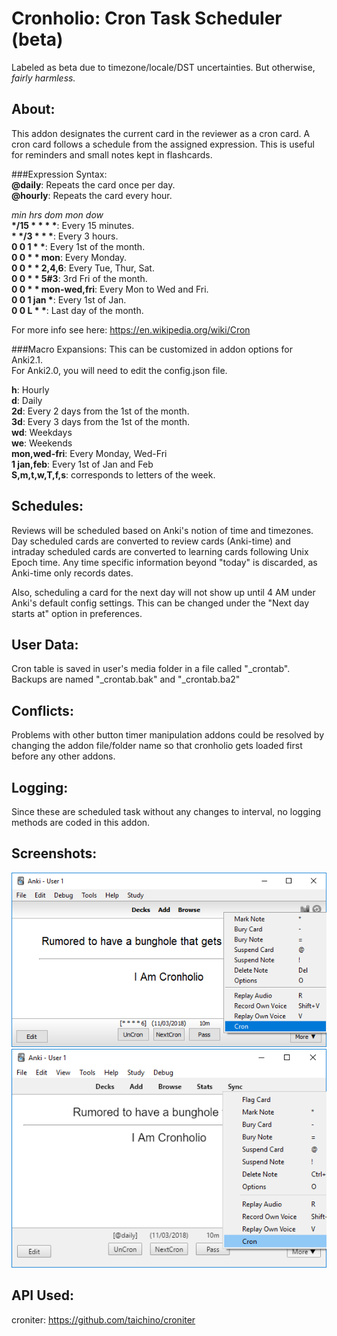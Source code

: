 # Cronholio: Cron Task Scheduler (beta)

Labeled as beta due to timezone/locale/DST uncertainties. But otherwise, <i>fairly harmless.</i>


## About:
This addon designates the current card in the reviewer as a cron card. A cron card follows a schedule from the assigned expression. This is useful for reminders and small notes kept in flashcards.  

###Expression Syntax:  
<b>@daily</b>: Repeats the card once per day.  
<b>@hourly</b>: Repeats the card every hour.  

<i>min hrs dom mon dow</i>  
<b>&ast;/15 &ast; &ast; &ast; &ast;</b>: Every 15 minutes.  
<b>&ast;  &ast;/3 &ast; &ast; &ast;</b>: Every 3 hours.  
<b>0 0 1 &ast; &ast;</b>: Every 1st of the month.  
<b>0 0 &ast; &ast; mon</b>: Every Monday.  
<b>0 0 &ast; &ast; 2,4,6</b>: Every Tue, Thur, Sat.  
<b>0 0 &ast; &ast; 5#3</b>: 3rd Fri of the month.  
<b>0 0 &ast; &ast; mon-wed,fri</b>: Every Mon to Wed and Fri.  
<b>0 0 1 jan &ast;</b>: Every 1st of Jan.  
<b>0 0 L &ast; &ast;</b>: Last day of the month.  

For more info see here: https://en.wikipedia.org/wiki/Cron


###Macro Expansions:
This can be customized in addon options for Anki2.1.  
For Anki2.0, you will need to edit the config.json file.  

<b>h</b>: Hourly  
<b>d</b>: Daily  
<b>2d</b>: Every 2 days from the 1st of the month.  
<b>3d</b>: Every 3 days from the 1st of the month.  
<b>wd</b>: Weekdays  
<b>we</b>: Weekends  
<b>mon,wed-fri</b>: Every Monday, Wed-Fri  
<b>1 jan,feb</b>: Every 1st of Jan and Feb  
<b>S,m,t,w,T,f,s</b>: corresponds to letters of the week.  


## Schedules:
Reviews will be scheduled based on Anki's notion of time and timezones. Day scheduled cards are converted to review cards (Anki-time) and intraday scheduled cards are converted to learning cards following Unix Epoch time. Any time specific information beyond "today" is discarded, as Anki-time only records dates.

Also, scheduling a card for the next day will not show up until 4 AM under Anki's default config settings. This can be changed under the "Next day starts at" option in preferences.


## User Data:
Cron table is saved in user's media folder in a file called "_crontab".  
Backups are named "_crontab.bak" and "_crontab.ba2"  


## Conflicts:
Problems with other button timer manipulation addons could be resolved by changing the addon file/folder name so that cronholio gets loaded first before any other addons.


## Logging:
Since these are scheduled task without any changes to interval, no logging methods are coded in this addon.


## Screenshots:
<img src="https://github.com/lovac42/Cronholio/blob/master/screenshots/menuoptions.png?raw=true"/>  
  
<img src="https://github.com/lovac42/Cronholio/blob/master/screenshots/menuoptions21.png?raw=true"/>  


## API Used:
croniter: https://github.com/taichino/croniter


